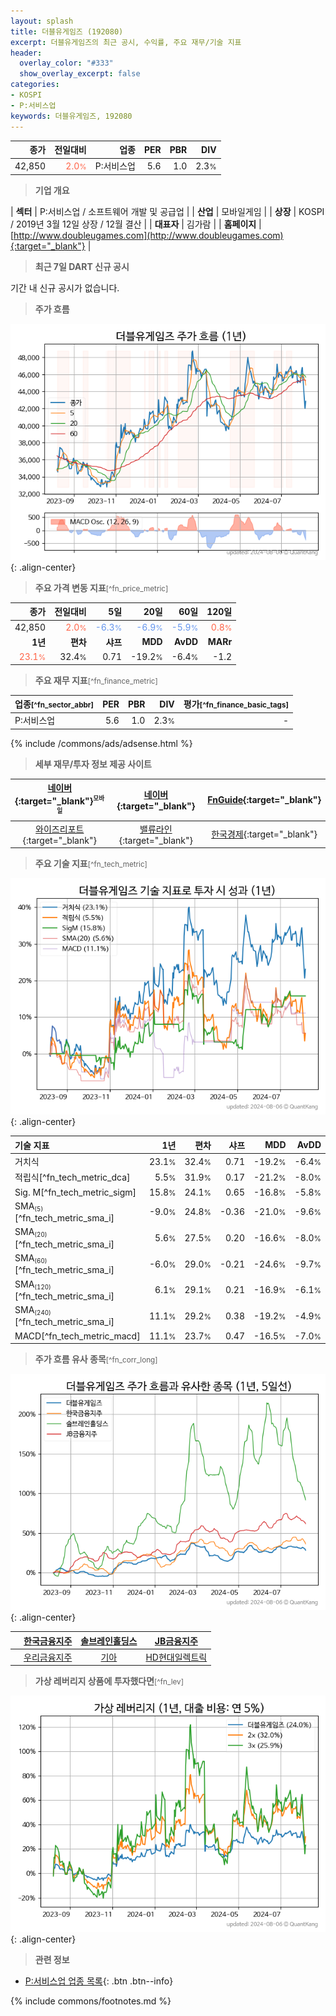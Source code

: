 ```yaml
---
layout: splash
title: 더블유게임즈 (192080)
excerpt: 더블유게임즈의 최근 공시, 수익률, 주요 재무/기술 지표
header:
  overlay_color: "#333"
  show_overlay_excerpt: false
categories:
- KOSPI
- P:서비스업
keywords: 더블유게임즈, 192080
---
```


| **종가** | **전일대비** | **업종** | **PER** | **PBR** | **DIV** |
| -------: | -----------: | -------: | ------: | ------: | ------: |
| 42,850 | <span style="color: tomato">2.0<small>%</small></span> | P:서비스업 | 5.6 | 1.0 | 2.3<small>%</small> |

<!-- more -->


> **기업 개요**<a id="company"></a>

| <span style="white-space:nowrap;">**섹터**</span> | P:서비스업 / 소프트웨어 개발 및 공급업 |
| <span style="white-space:nowrap;">**산업**</span> | 모바일게임 |
| <span style="white-space:nowrap;">**상장**</span> | KOSPI / 2019년 3월 12일 상장 / 12월 결산 |
| <span style="white-space:nowrap;">**대표자**</span> | 김가람 |
| <span style="white-space:nowrap;">**홈페이지**</span> | [http://www.doubleugames.com](http://www.doubleugames.com){:target="_blank"} |


> **최근 7일 DART 신규 공시**<a id="dart"></a>

기간 내 신규 공시가 없습니다.


> **주가 흐름**<a id="price"></a>

![192080](/stock/images/192080.png){: .align-center}


> **주요 가격 변동 지표**<small>[^fn_price_metric]</small>

| **종가** | **전일대비** | **5일** | **20일** | **60일** | **120일** |
| -------: | -----------: | ------: | -------: | -------: | --------: |
| 42,850 | <span style="color: tomato">2.0<small>%</small></span> | <span style="color: cornflowerblue">-6.3<small>%</small></span> | <span style="color: cornflowerblue">-6.9<small>%</small></span> | <span style="color: cornflowerblue">-5.9<small>%</small></span> | <span style="color: tomato">0.8<small>%</small></span> |
| **1년** | **편차** | **샤프** | **MDD** | **AvDD** | **MARr** |
| <span style="color: tomato">23.1<small>%</small></span> | 32.4<small>%</small> | 0.71 | -19.2<small>%</small> | -6.4<small>%</small> | -1.2 |


> **주요 재무 지표**<small>[^fn_finance_metric]</small>

| **업종**<small>[^fn_sector_abbr]</small> | **PER** | **PBR** | **DIV** | **평가**<small>[^fn_finance_basic_tags]</small> |
| :--------------------------------------- | ------: | ------: | ------: | ----------------------------------------------: |
| P:서비스업 | 5.6 | 1.0 | 2.3<small>%</small> | - |



{% include /commons/ads/adsense.html %}

> **세부 재무/투자 정보 제공 사이트**

| [네이버](https://m.stock.naver.com/domestic/stock/192080/finance/summary){:target="_blank"}<sup><small>모바일</small></sup> | [네이버](https://finance.naver.com/item/coinfo.naver?code=192080){:target="_blank"} | [FnGuide](https://comp.fnguide.com/SVO2/ASP/SVD_Invest.asp?gicode=A192080&MenuYn=Y){:target="_blank"} |
| :---: | :---: | :---: |
| [와이즈리포트](https://comp.wisereport.co.kr/company/c1040001.aspx?cmp_cd=192080){:target="_blank"} | [밸류라인](https://www.valueline.co.kr/finance/summary/192080){:target="_blank"} | [한국경제](https://markets.hankyung.com/stock/192080/financial-summary){:target="_blank"} |


> **주요 기술 지표**<small>[^fn_tech_metric]</small>


![192080](/stock/images/192080_tech.png){: .align-center}

| **기술 지표** | **1년** | **편차** | **샤프** | **MDD** | **AvDD** |
| :------------ | ------: | -----------: | -------: | ------: | -------: |
| 거치식 | 23.1<small>%</small> | 32.4<small>%</small> | 0.71 | -19.2<small>%</small> | -6.4<small>%</small> |
| 적립식[^fn_tech_metric_dca] | 5.5<small>%</small> | 31.9<small>%</small> | 0.17 | -21.2<small>%</small> | -8.0<small>%</small> |
| Sig. M[^fn_tech_metric_sigm] | 15.8<small>%</small> | 24.1<small>%</small> | 0.65 | -16.8<small>%</small> | -5.8<small>%</small> |
| SMA<small><sub>(5)</sub></small>[^fn_tech_metric_sma_i] | -9.0<small>%</small> | 24.8<small>%</small> | -0.36 | -21.0<small>%</small> | -9.6<small>%</small> |
| SMA<small><sub>(20)</sub></small>[^fn_tech_metric_sma_i] | 5.6<small>%</small> | 27.5<small>%</small> | 0.20 | -16.6<small>%</small> | -8.0<small>%</small> |
| SMA<small><sub>(60)</sub></small>[^fn_tech_metric_sma_i] | -6.0<small>%</small> | 29.0<small>%</small> | -0.21 | -24.6<small>%</small> | -9.7<small>%</small> |
| SMA<small><sub>(120)</sub></small>[^fn_tech_metric_sma_i] | 6.1<small>%</small> | 29.1<small>%</small> | 0.21 | -16.9<small>%</small> | -6.1<small>%</small> |
| SMA<small><sub>(240)</sub></small>[^fn_tech_metric_sma_i] | 11.1<small>%</small> | 29.2<small>%</small> | 0.38 | -19.2<small>%</small> | -4.9<small>%</small> |
| MACD[^fn_tech_metric_macd] | 11.1<small>%</small> | 23.7<small>%</small> | 0.47 | -16.5<small>%</small> | -7.0<small>%</small> |


> **주가 흐름 유사 종목**<a id="corr"></a><small>[^fn_corr_long]</small>

![192080](/stock/images/192080_corr.png){: .align-center}

|       | [한국금융지주](/071050/) | [솔브레인홀딩스](/036830/) | [JB금융지주](/175330/) |
| :---: | :------------------------------------: | :------------------------------------: | :------------------------------------: |
|       | [우리금융지주](/316140/) | [기아](/000270/) | [HD현대일렉트릭](/267260/) |


> **가상 레버리지 상품에 투자했다면**<a id="2x"></a><small>[^fn_lev]</small>

![192080](/stock/images/192080_2x.png){: .align-center}


> **관련 정보**

- [P:서비스업 업종 목록](/stats/sector/kospi_업종_서비스업_종목/){: .btn .btn--info}

{% include commons/footnotes.md %}